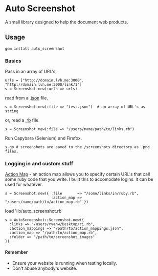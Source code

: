 Auto Screenshot
===============

A small library designed to help the document web products.

## Usage

    gem install auto_screenshot

### Basics

Pass in an array of URL's,

    urls = ["http://domain.lvh.me:3000", "http://domain.lvh.me:3000/link/1"]
    s = Screenshot.new(:urls => urls)

read from a [.json](/links.json) file,

    s = Screenshot.new(:file => "test.json")  # an array of URL's as string    

or, read a [.rb](/links.rb) file.

    s = Screenshot.new(:file => "/users/name/path/to/links.rb") 

Run Capybara (Selenium) and Firefox. 

    s.go # screenshots are saved to the /screenshots directory as .png files.

### Logging in and custom stuff

[Action Map](/action_map.rb) - an action map allows you to specify certain URL's that call some ruby code that you write.  I built this to accomodate logins. It can be used for whatever.

    s = Screenshot.new({ :file       => "/some/links/in/ruby.rb",
                         :action_map => "/users/name/path/to/action_map.rb" })

load 'lib/auto_screenshot.rb'

    s = AutoScreenshot::Screenshot.new({
      :links => "/users/ryanw/Desktop/ci.rb",
      :action_mappings => "/path/to/action_mappings.json",
      :action_map => "/path/to/action_map.rb",
      :folder => "/path/to/screenshot_images"
    })


#### Remember

* Ensure your website is running when testing locally.
* Don't abuse anybody's website.
